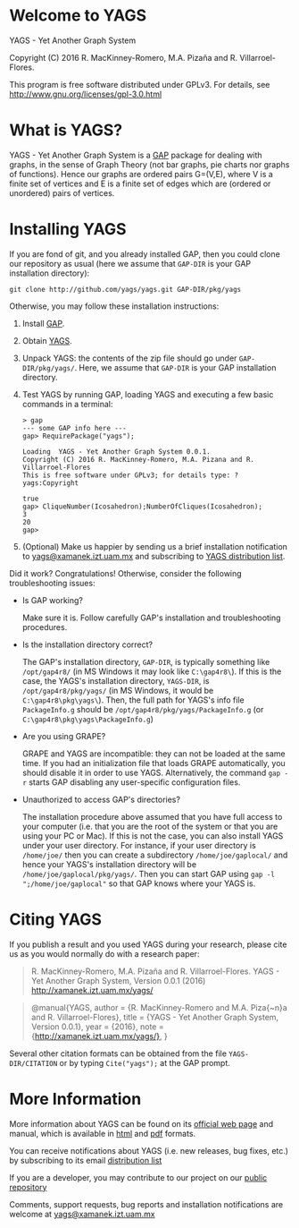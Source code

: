 # Welcome to YAGS

YAGS - Yet Another Graph System

Copyright (C) 2016 R. MacKinney-Romero, M.A. Pizaña and R. Villarroel-Flores.

This program is free software distributed under GPLv3.  For details,
see http://www.gnu.org/licenses/gpl-3.0.html

# What is YAGS?

YAGS - Yet Another Graph System is a [GAP](http://gap-system.org/)
package for dealing with graphs, in the sense of Graph Theory (not bar
graphs, pie charts nor graphs of functions).  Hence our graphs are
ordered pairs G=(V,E), where V is a finite set of vertices and E is a
finite set of edges which are (ordered or unordered) pairs of
vertices.

# Installing YAGS

If you are fond of git, and you already installed GAP, then you could
clone our repository as usual (here we assume that `GAP-DIR` is your GAP
installation directory):

    git clone http://github.com/yags/yags.git GAP-DIR/pkg/yags

Otherwise, you may follow these installation instructions:

  1. Install [GAP](http://www.gap-system.org/).

  2. Obtain [YAGS](https://github.com/yags/yags/archive/master.zip).

  3. Unpack YAGS: the contents of the zip file should go under
     `GAP-DIR/pkg/yags/`. Here, we assume that `GAP-DIR` is your GAP
     installation directory.

  4. Test YAGS by running GAP, loading YAGS and executing a few basic
     commands in a terminal:
    
         > gap
         --- some GAP info here ---
         gap> RequirePackage("yags");
         
         Loading  YAGS - Yet Another Graph System 0.0.1.
         Copyright (C) 2016 R. MacKinney-Romero, M.A. Pizana and R. Villarroel-Flores
         This is free software under GPLv3; for details type: ?yags:Copyright 
         
         true
         gap> CliqueNumber(Icosahedron);NumberOfCliques(Icosahedron);
         3
         20
         gap>

  5. (Optional) Make us happier by sending us a brief installation
  notification to yags@xamanek.izt.uam.mx and subscribing to
  [YAGS distribution list](http://xamanek.izt.uam.mx/yagsnews/).

Did it work? Congratulations! Otherwise, consider the following
troubleshooting issues:

  * Is GAP working?
  
    Make sure it is. Follow carefully GAP's installation and
    troubleshooting procedures.
  
  * Is the installation directory correct?

    The GAP's installation directory, `GAP-DIR`, is typically something
    like `/opt/gap4r8/` (in MS Windows it may look like `C:\gap4r8\`).  If
    this is the case, the YAGS's installation directory, `YAGS-DIR`, is
    `/opt/gap4r8/pkg/yags/` (in MS Windows, it would be
    `C:\gap4r8\pkg\yags\`).  Then, the full path for YAGS's info file
    `PackageInfo.g` should be `/opt/gap4r8/pkg/yags/PackageInfo.g` (or
    `C:\gap4r8\pkg\yags\PackageInfo.g`)

  * Are you using GRAPE?
  
    GRAPE and YAGS are incompatible: they can not be loaded at the
    same time. If you had an initialization file that loads GRAPE
    automatically, you should disable it in order to use
    YAGS. Alternatively, the command `gap -r` starts GAP disabling any
    user-specific configuration files.

  * Unauthorized to access GAP's directories?
  
    The installation procedure above assumed that you have full access
    to your computer (i.e. that you are the root of the system or that
    you are using your PC or Mac). If this is not the case, you can also
    install YAGS under your user directory. For instance, if your user
    directory is `/home/joe/` then you can create a subdirectory
    `/home/joe/gaplocal/` and hence your YAGS's installation directory
    will be `/home/joe/gaplocal/pkg/yags/`. Then you can start GAP using
    `gap -l ";/home/joe/gaplocal"` so that GAP knows where your YAGS is.

# Citing YAGS

If you publish a result and you used YAGS during your research, please
cite us as you would normally do with a research paper:

>R. MacKinney-Romero, M.A. Pizaña and R. Villarroel-Flores.
>YAGS - Yet Another Graph System, Version 0.0.1 (2016)
>http://xamanek.izt.uam.mx/yags/

>@manual{YAGS,
>  author = {R. MacKinney-Romero and M.A. Piza{\~n}a and R. Villarroel-Flores},
>  title = {YAGS - Yet Another Graph System, Version 0.0.1},
>  year = {2016},
>  note = {http://xamanek.izt.uam.mx/yags/},
>}

Several other citation formats can be obtained from the file
`YAGS-DIR/CITATION` or by typing `Cite("yags");` at the GAP prompt.

# More Information

More information about YAGS can be found on its [official web
page](http://xamanek.izt.uam.mx/yags/) and manual, which is available in
[html](http://xamanek.izt.uam.mx/yags/doc/chap0.html) and
[pdf](http://xamanek.izt.uam.mx/yags/manual.pdf) formats.

You can receive notifications about YAGS (i.e. new releases, bug
fixes, etc.) by subscribing to its email
[distribution list](http://xamanek.izt.uam.mx/yagsnews/)

If you are a developer, you may contribute to our project on our
[public repository](https://github.com/yags/yags/)

Comments, support requests, bug reports and installation notifications
are welcome at yags@xamanek.izt.uam.mx
